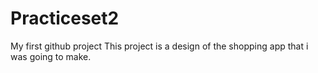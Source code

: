 # Practiceset2
My first github project
This project is a design of the shopping app that i was going to make.

